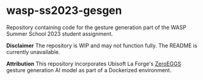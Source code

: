 # wasp-ss2023-gesgen
Repository containing code for the gesture generation part of the WASP Summer School 2023 student assignment.

**Disclaimer** The repository is WIP and may not function fully. The README is currently unavailable.

**Attribution** This repository incorporates Ubisoft La Forge's [ZeroEGGS](https://github.com/ubisoft/ubisoft-laforge-ZeroEGGS/) gesture generation AI model as part of a Dockerized environment.

